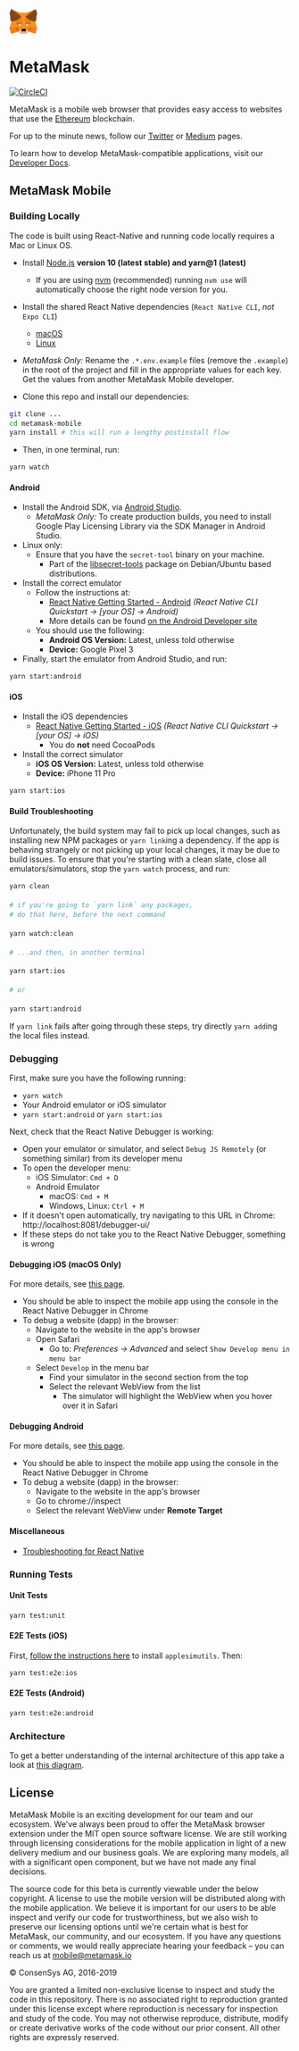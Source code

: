 ![MetaMask logo](logo.png?raw=true)

# MetaMask

[![CircleCI](https://circleci.com/gh/MetaMask/metamask-mobile/tree/develop.svg?style=shield)](https://circleci.com/gh/MetaMask/metamask-mobile/tree/develop)

MetaMask is a mobile web browser that provides easy access to websites that use the [Ethereum](https://ethereum.org/) blockchain.

For up to the minute news, follow our [Twitter](https://twitter.com/metamask_io) or [Medium](https://medium.com/metamask) pages.

To learn how to develop MetaMask-compatible applications, visit our [Developer Docs](https://docs.metamask.io).

## MetaMask Mobile

### Building Locally

The code is built using React-Native and running code locally requires a Mac or Linux OS.

- Install [Node.js](https://nodejs.org) **version 10 (latest stable) and yarn@1 (latest)**
  - If you are using [nvm](https://github.com/creationix/nvm#installation) (recommended) running `nvm use` will automatically choose the right node version for you.

- Install the shared React Native dependencies (`React Native CLI`, _not_ `Expo CLI`)
  - [macOS](https://facebook.github.io/react-native/docs/getting-started.html#installing-dependencies-1)
  - [Linux](https://facebook.github.io/react-native/docs/getting-started.html#installing-dependencies-2)

- _MetaMask Only:_ Rename the `.*.env.example` files (remove the `.example`) in the root of the project and fill in the appropriate values for each key. Get the values from another MetaMask Mobile developer.

- Clone this repo and install our dependencies:

```bash
git clone ...
cd metamask-mobile
yarn install # this will run a lengthy postinstall flow
```

- Then, in one terminal, run:

```bash
yarn watch
```

#### Android

- Install the Android SDK, via [Android Studio](https://developer.android.com/studio).
  - _MetaMask Only:_ To create production builds, you need to install Google Play Licensing Library via the SDK Manager in Android Studio.
- Linux only:
  - Ensure that you have the `secret-tool` binary on your machine.
    - Part of the [libsecret-tools](https://launchpad.net/ubuntu/bionic/+package/libsecret-tools) package on Debian/Ubuntu based distributions.
- Install the correct emulator
  - Follow the instructions at:
    - [React Native Getting Started - Android](https://facebook.github.io/react-native/docs/getting-started.html#installing-dependencies-1) _(React Native CLI Quickstart -> [your OS] -> Android)_
    - More details can be found [on the Android Developer site](https://developer.android.com/studio/run/emulator)
  - You should use the following:
    - **Android OS Version:** Latest, unless told otherwise
    - **Device:** Google Pixel 3
- Finally, start the emulator from Android Studio, and run:

```bash
yarn start:android
```

#### iOS

- Install the iOS dependencies
  - [React Native Getting Started - iOS](https://facebook.github.io/react-native/docs/getting-started.html#installing-dependencies-1) _(React Native CLI Quickstart -> [your OS] -> iOS)_
    - You do **not** need CocoaPods
- Install the correct simulator
  - **iOS OS Version:** Latest, unless told otherwise
  - **Device:** iPhone 11 Pro

```bash
yarn start:ios
```

#### Build Troubleshooting

Unfortunately, the build system may fail to pick up local changes, such as installing new NPM packages or `yarn link`ing a dependency.
If the app is behaving strangely or not picking up your local changes, it may be due to build issues.
To ensure that you're starting with a clean slate, close all emulators/simulators, stop the `yarn watch` process, and run:

```bash
yarn clean

# if you're going to `yarn link` any packages,
# do that here, before the next command

yarn watch:clean

# ...and then, in another terminal

yarn start:ios

# or

yarn start:android
```

If `yarn link` fails after going through these steps, try directly `yarn add`ing the local files instead.

### Debugging

First, make sure you have the following running:

- `yarn watch`
- Your Android emulator or iOS simulator
- `yarn start:android` or `yarn start:ios`

Next, check that the React Native Debugger is working:

- Open your emulator or simulator, and select `Debug JS Remotely` (or something similar) from its developer menu
- To open the developer menu:
  - iOS Simulator: `Cmd + D`
  - Android Emulator
    - macOS: `Cmd + M`
	- Windows, Linux: `Ctrl + M`
- If it doesn't open automatically, try navigating to this URL in Chrome: http://localhost:8081/debugger-ui/
- If these steps do not take you to the React Native Debugger, something is wrong

#### Debugging iOS (macOS Only)

For more details, see [this page](https://medium.com/@mattcroak718/debugging-your-iphone-mobile-web-app-using-safari-development-tools-71240657c487).

- You should be able to inspect the mobile app using the console in the React Native Debugger in Chrome
- To debug a website (dapp) in the browser:
  - Navigate to the website in the app's browser
  - Open Safari
    - Go to: _Preferences -> Advanced_ and select `Show Develop menu in menu bar`
  - Select `Develop` in the menu bar
    - Find your simulator in the second section from the top
    - Select the relevant WebView from the list
      - The simulator will highlight the WebView when you hover over it in Safari

#### Debugging Android

For more details, see [this page](https://developers.google.com/web/tools/chrome-devtools/remote-debugging/webviews).

- You should be able to inspect the mobile app using the console in the React Native Debugger in Chrome
- To debug a website (dapp) in the browser:
  - Navigate to the website in the app's browser
  - Go to chrome://inspect
  - Select the relevant WebView under **Remote Target**

#### Miscellaneous

- [Troubleshooting for React Native](https://facebook.github.io/react-native/docs/troubleshooting#content)

### Running Tests

#### Unit Tests

```bash
yarn test:unit
```

#### E2E Tests (iOS)

First, [follow the instructions here](https://github.com/wix/AppleSimulatorUtils) to install `applesimutils`. Then:

```bash
yarn test:e2e:ios
```

#### E2E Tests (Android)

```bash
yarn test:e2e:android
```

### Architecture

To get a better understanding of the internal architecture of this app take a look at [this diagram](https://github.com/MetaMask/metamask-mobile/blob/develop/architecture.svg).

## License

MetaMask Mobile is an exciting development for our team and our ecosystem. We've always been proud to offer the MetaMask browser extension under the MIT open source software license. We are still working through licensing considerations for the mobile application in light of a new delivery medium and our business goals. We are exploring many models, all with a significant open component, but we have not made any final decisions.

The source code for this beta is currently viewable under the below copyright. A license to use the mobile version will be distributed along with the mobile application. We believe it is important for our users to be able inspect and verify our code for trustworthiness, but we also wish to preserve our licensing options until we're certain what is best for MetaMask, our community, and our ecosystem. If you have any questions or comments, we would really appreciate hearing your feedback – you can reach us at mobile@metamask.io

© ConsenSys AG, 2016-2019

You are granted a limited non-exclusive license to inspect and study the code in this repository. There is no associated right to reproduction granted under this license except where reproduction is necessary for inspection and study of the code. You may not otherwise reproduce, distribute, modify or create derivative works of the code without our prior consent. All other rights are expressly reserved.
